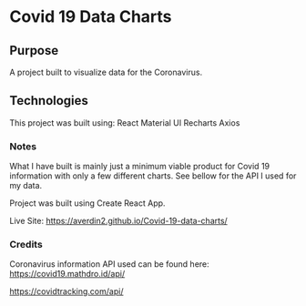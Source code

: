 # Covid 19 Data Charts

## Purpose

A project built to visualize data for the Coronavirus.

## Technologies

This project was built using:
React
Material UI
Recharts
Axios

### Notes

What I have built is mainly just a minimum viable product for Covid 19 information with only a few different charts. See bellow for the API I used for my data.

Project was built using Create React App.

Live Site: https://averdin2.github.io/Covid-19-data-charts/

### Credits

Coronavirus information API used can be found here:
https://covid19.mathdro.id/api/

https://covidtracking.com/api/
